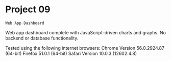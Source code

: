 #	Project 09
	Web App Dashboard
	
Web app dashboard complete with JavaScript-driven charts and graphs. No backend or database functionality.


 
Tested using the following internet browsers:
Chrome Version 56.0.2924.87 (64-bit)
Firefox 51.0.1 (64-bit)
Safari Version 10.0.3 (12602.4.8)